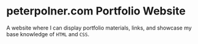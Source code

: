 # peterpolner.com Portfolio Website
A website where I can display portfolio materials, links, and showcase my base knowledge of `HTML` and `CSS`.
